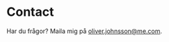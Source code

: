 Contact
==============================================

Har du frågor? Maila mig på oliver.johnsson@me.com.
